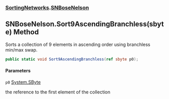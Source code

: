 ### [SortingNetworks](SortingNetworks.md 'SortingNetworks').[SNBoseNelson](SortingNetworks.SNBoseNelson.md 'SortingNetworks.SNBoseNelson')

## SNBoseNelson.Sort9AscendingBranchless(sbyte) Method

Sorts a collection of 9 elements in ascending order using branchless min/max swap.

```csharp
public static void Sort9AscendingBranchless(ref sbyte p0);
```
#### Parameters

<a name='SortingNetworks.SNBoseNelson.Sort9AscendingBranchless(sbyte).p0'></a>

`p0` [System.SByte](https://docs.microsoft.com/en-us/dotnet/api/System.SByte 'System.SByte')

the reference to the first element of the collection